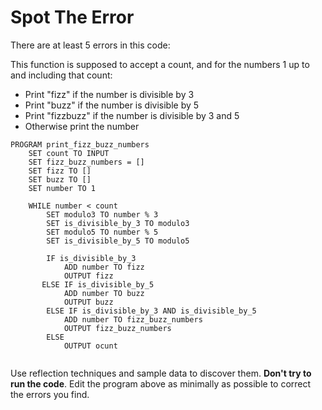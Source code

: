 # Spot The Error

There are at least 5 errors in this code:

This function is supposed to accept a count, and for the numbers 1 up to and including that count:

* Print "fizz" if the number is divisible by 3
* Print "buzz" if the number is divisible by 5
* Print "fizzbuzz" if the number is divisible by 3 and 5
* Otherwise print the number

```
PROGRAM print_fizz_buzz_numbers
    SET count TO INPUT
    SET fizz_buzz_numbers = []
    SET fizz TO []
    SET buzz TO []
    SET number TO 1

    WHILE number < count
        SET modulo3 TO number % 3
        SET is_divisible_by_3 TO modulo3
        SET modulo5 TO number % 5
        SET is_divisible_by_5 TO modulo5

        IF is_divisible_by_3 
            ADD number TO fizz
            OUTPUT fizz
       ELSE IF is_divisible_by_5
            ADD number TO buzz
            OUTPUT buzz
        ELSE IF is_divisible_by_3 AND is_divisible_by_5
            ADD number TO fizz_buzz_numbers
            OUTPUT fizz_buzz_numbers
        ELSE 
            OUTPUT ocunt 
     
```

Use reflection techniques and sample data to discover them. **Don't try to run the code**. Edit the program above as minimally as possible to correct the errors you find.
